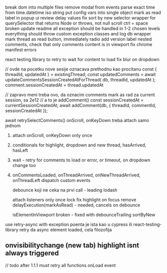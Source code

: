   break dom into multiple files
  remove modal from events
  parse exact time from time.datetime iso string
put config vars into single object
  mark as read label in popup ui
review delay values
  fix sort by new selector
wrapper for querySelector that returns Node or throws, not null
  scroll ctrl + space broken
update readme
all exception should be handled in 1-2 chosen levels
everything should throw custom exception classes and log
db wrapper
  mark thread as read button, immediately radio
  add version label
  nested comments, check that only comments content is in viewport
  fix chrome manifest errors

react testing library to retry to wait for content to load
fix blur on dropdown

// ovde na pocetku nove sesije oznacava prethodnu kao procitanu
const { threadId, updatedAt } = existingThread;
const updatedComments = await updateCommentsSessionCreatedAtForThread(
  db,
  threadId,
  updatedAt
);
comment.sessionCreatedAt = thread.updatedAt

// zapravo meni treba ovo, da oznacim comments mark as rad za current session, sa 2e12
// a to je addComment()
  const sessionCreatedAt = currentSessionCreatedAt;
  await addComment(db, { threadId, commentId, sessionCreatedAt });

await retrySelectComments()
onScroll, onKeyDown treba attach samo jednom

1. attach onScroll, onKeyDown only once
2. conditionals for highlight, dropdown and new thread, hasArrived, hasLeft
3. wait - retry for comments to load or error, or timeout, on dropdown change too
4. onCommentsLoaded, onThreadArrived, onNewThreadArrived, onThreadLeft dispatch custom events

    debounce koji ne ceka na prvi call - leading lodash

    attach listeners only once lock
    fix highlight on focus
    remove delayExecution(markAsRead) - needed, cancels on debounce

    isElementInViewport broken - fixed with debounceTrailing
    sortByNew

use retry-async with exception
poenta je ista kao u cypress ili react-testing-library retry da async element loaded, cela filozofija

onvisibilitychange (new tab) highlight isnt always triggered
-----------------------
// todo after 1.1.1
must retry all functions
onLoad event